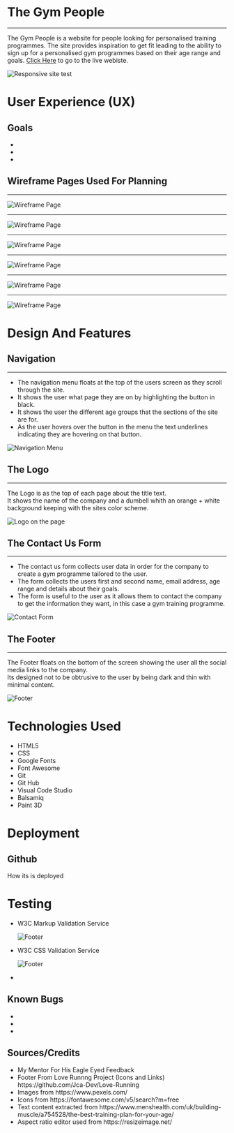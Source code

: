 <h1>The Gym People</h1>
<hr>
The Gym People is a website for people looking for personalised training programmes. The site provides inspiration to get fit leading to the ability to sign up for a personalised gym programmes based on their age range and goals. <a href="https://jca-dev.github.io/First-Project/" target="_blank" rel="noopener" aria-label="Visit The Gym Group page (opens in a new tab)">Click Here</a> to go to the live webiste.


![Responsive site test](/assets/images/responsive.jpg)

<h1>User Experience (UX)</h1>
<h2>Goals</h2>
<ul>
    <li></li>
    <li></li>
    <li></li>
    
</ul>


<h2>Wireframe Pages Used For Planning</h2>
<hr>

![Wireframe Page](/assets/images/w_index.png)
<hr>

![Wireframe Page](/assets/images/w_ag_a.png)
<hr>

![Wireframe Page](/assets/images/w_ag_b.png)
<hr>

![Wireframe Page](/assets/images/w_ag_c.png)
<hr>

![Wireframe Page](/assets/images/w_contact.png)
<hr>

![Wireframe Page](/assets/images/w_logo.png)

<h1>Design And Features</h1>
<h2>Navigation</h2>
<hr>
<ul>
    <li>The navigation menu floats at the top of the users screen as they scroll through the site.</li>
    <li>It shows the user what page they are on by highlighting the button in black.</li>
    <li>It shows the user the different age groups that the sections of the site are for.</li> 
    <li>As the user hovers over the button in the menu the text underlines indicating they are hovering on that button.</li>
</ul>

![Navigation Menu](/assets/images/nav.jpg)

<h2>The Logo</h2>
<hr>
The Logo is as the top of each page about the title text. 
<br>
It shows the name of the company and a dumbell whith an orange + white background keeping with the sites color scheme.

![Logo on the page](/assets/images/logo.jpg)

<h2>The Contact Us Form</h2>
<hr>
   <ul>
       <li>The contact us form collects user data in order for the company to create a gym programme tailored to the user.</li>
       <li>The form collects the users first and second name, email address, age range and details about their goals.</li>
       <li>The form is useful to the user as it allows them to contact the company to get the information they want, in this case a gym training programme.</li>
   </ul>

![Contact Form](/assets/images/contact-form.jpg)

<h2>The Footer</h2>
<hr>
The Footer floats on the bottom of the screen showing the user all the social media links to the company.
<br>
Its designed not to be obtrusive to the user by being dark and thin with minimal content.

![Footer](/assets/images/footer.jpg)

<h1>Technologies Used</h1>
<ul>
    <li>HTML5</li>
    <li>CSS</li>
    <li>Google Fonts</li>
    <li>Font Awesome</li>
    <li>Git</li>
    <li>Git Hub</li>
    <li>Visual Code Studio</li>
    <li>Balsamiq</li>
    <li>Paint 3D</li>
</ul>

<h1>Deployment</h1>
<h2>Github</h2>
    <p>
    How its is deployed
    </p>

<h1>Testing</h1>
<ul>
    <li>W3C Markup Validation Service</li>

![Footer](/assets/images/html_validation.jpg)
    <li>W3C CSS Validation Service</li>

![Footer](/assets/images/css_validation.jpg)
    <li></li>
    
</ul>
<h2>Known Bugs</h2>
<ul>
    <li></li>
    <li></li>
    <li></li>
    
</ul>

<h2>Sources/Credits</h2>
<ul>
    <li>My Mentor For His Eagle Eyed Feedback</li>
    <li>Footer From Love Runnng Project (Icons and Links) https://github.com/Jca-Dev/Love-Running</li>
    <li>Images from https://www.pexels.com/</li>
    <li>Icons from https://fontawesome.com/v5/search?m=free</li>
    <li>Text content extracted from https://www.menshealth.com/uk/building-muscle/a754528/the-best-training-plan-for-your-age/</li>
    <li>Aspect ratio editor used from https://resizeimage.net/</li>